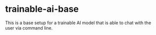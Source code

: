 # trainable-ai-base
This is a base setup for a trainable AI model that is able to chat with the user via command line. 
